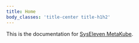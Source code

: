 ```yaml
---
title: Home
body_classes: 'title-center title-h1h2'
---
```


This is the documentation for [SysEleven MetaKube](https://metakube.syseleven.de).